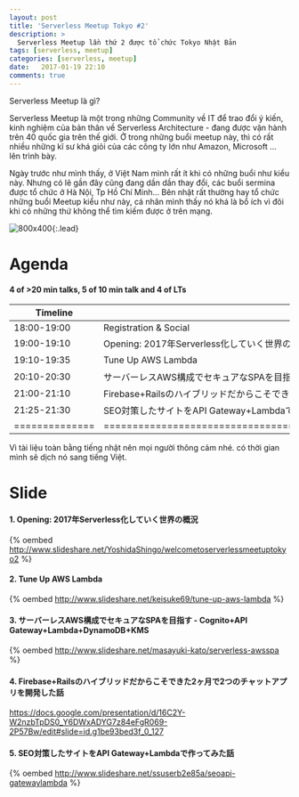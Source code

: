 ```yaml
---
layout: post
title: 'Serverless Meetup Tokyo #2'
description: >
  Serverless Meetup lần thứ 2 được tổ chức Tokyo Nhật Bản
tags: [serverless, meetup]
categories: [serverless, meetup]
date:   2017-01-19 22:10
comments: true
---
```


Serverless Meetup là gì?

Serverless Meetup là một trong những Community về IT để trao đổi ý kiến, kinh nghiệm của bản thân về  Serverless Architecture - đang được vận hành trên 40 quốc gia trên thế giới. Ở trong những buổi meetup này, thì có rất nhiều những kĩ sư khá giỏi của các công ty lớn như Amazon, Microsoft ... lên trình bày. 

Ngày trước như mình thấy, ở Việt Nam mình rất ít khi có những buổi như kiểu này. Nhưng có lẽ gần đây cũng đang dần dần thay đổi,
các buổi sermina được tổ chức ở Hà Nội, Tp Hồ Chí Minh...
Bên nhật rất thường hay tổ chức những buổi Meetup kiểu như này, cá nhân mình thấy nó khá là bổ ích vì đôi khi có những thứ không thể tìm kiếm được ở trên mạng. 


![800x400](https://s3-ap-northeast-1.amazonaws.com/serverlessmeetup/serverless.png){:.lead}


# Agenda

#### 4 of >20 min talks, 5 of 10 min talk and 4 of LTs

| Timeline     | Title                                                                           | Speaker                   |
|--------------|---------------------------------------------------------------------------------|---------------------------|
| 18:00-19:00  |  Registration & Social                                                          |        /                  |
| 19:00-19:10  |  Opening: 2017年Serverless化していく世界の概況                                      |  吉田真吾 (セクションナイン)|
| 19:10-19:35  |  Tune Up AWS Lambda                                                              |  西谷圭介 (AWS)           |
| 20:10-20:30  |  サーバーレスAWS構成でセキュアなSPAを目指す - Cognito+API Gateway+Lambda+DynamoDB+KMS |  加藤雅之 (ハンズラボ)     |
| 21:00-21:10  |  Firebase+Railsのハイブリッドだからこそできた2ヶ月で2つのチャットアプリを開発した話	      |  安尾友佑 (Redish)        |
| 21:25-21:30  |  SEO対策したサイトをAPI Gateway+Lambdaで作ってみた話                                 |  平田貴大 (カラダメディカ)  |
|==============|==================================================================================|=========================|



Vì tài liệu toàn bằng tiếng nhật nên mọi người thông cảm nhé. có thời gian mình sẽ dịch nó sang tiếng Việt.

# Slide

#### 1. Opening: 2017年Serverless化していく世界の概況

{% oembed http://www.slideshare.net/YoshidaShingo/welcometoserverlessmeetuptokyo2 %}


#### 2. Tune Up AWS Lambda

{% oembed http://www.slideshare.net/keisuke69/tune-up-aws-lambda %}


#### 3. サーバーレスAWS構成でセキュアなSPAを目指す - Cognito+API Gateway+Lambda+DynamoDB+KMS

{% oembed http://www.slideshare.net/masayuki-kato/serverless-awsspa %}


#### 4. Firebase+Railsのハイブリッドだからこそできた2ヶ月で2つのチャットアプリを開発した話

<a target="_blank" href="https://docs.google.com/presentation/d/16C2Y-W2nzbTpDS0_Y6DWxADYG7z84eFgR069-2P57Bw/edit#slide=id.g1be93bed3f_0_127">https://docs.google.com/presentation/d/16C2Y-W2nzbTpDS0_Y6DWxADYG7z84eFgR069-2P57Bw/edit#slide=id.g1be93bed3f_0_127</a>


#### 5. SEO対策したサイトをAPI Gateway+Lambdaで作ってみた話

{% oembed http://www.slideshare.net/ssuserb2e85a/seoapi-gatewaylambda %}